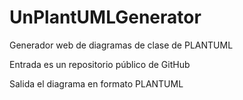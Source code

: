 # UnPlantUMLGenerator

Generador web de diagramas de clase de PLANTUML   

Entrada es un repositorio público de GitHub

Salida el diagrama en formato PLANTUML
